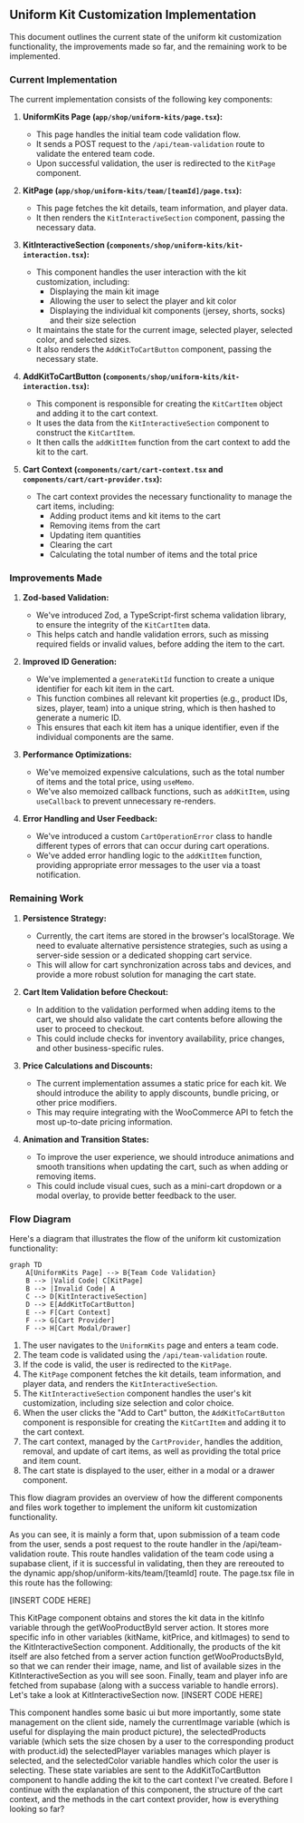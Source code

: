 ## Uniform Kit Customization Implementation

This document outlines the current state of the uniform kit customization functionality, the improvements made so far, and the remaining work to be implemented.

### Current Implementation

The current implementation consists of the following key components:

1. **UniformKits Page (`app/shop/uniform-kits/page.tsx`):**

   - This page handles the initial team code validation flow.
   - It sends a POST request to the `/api/team-validation` route to validate the entered team code.
   - Upon successful validation, the user is redirected to the `KitPage` component.

2. **KitPage (`app/shop/uniform-kits/team/[teamId]/page.tsx`):**

   - This page fetches the kit details, team information, and player data.
   - It then renders the `KitInteractiveSection` component, passing the necessary data.

3. **KitInteractiveSection (`components/shop/uniform-kits/kit-interaction.tsx`):**

   - This component handles the user interaction with the kit customization, including:
     - Displaying the main kit image
     - Allowing the user to select the player and kit color
     - Displaying the individual kit components (jersey, shorts, socks) and their size selection
   - It maintains the state for the current image, selected player, selected color, and selected sizes.
   - It also renders the `AddKitToCartButton` component, passing the necessary state.

4. **AddKitToCartButton (`components/shop/uniform-kits/kit-interaction.tsx`):**

   - This component is responsible for creating the `KitCartItem` object and adding it to the cart context.
   - It uses the data from the `KitInteractiveSection` component to construct the `KitCartItem`.
   - It then calls the `addKitItem` function from the cart context to add the kit to the cart.

5. **Cart Context (`components/cart/cart-context.tsx` and `components/cart/cart-provider.tsx`):**
   - The cart context provides the necessary functionality to manage the cart items, including:
     - Adding product items and kit items to the cart
     - Removing items from the cart
     - Updating item quantities
     - Clearing the cart
     - Calculating the total number of items and the total price

### Improvements Made

1. **Zod-based Validation:**

   - We've introduced Zod, a TypeScript-first schema validation library, to ensure the integrity of the `KitCartItem` data.
   - This helps catch and handle validation errors, such as missing required fields or invalid values, before adding the item to the cart.

2. **Improved ID Generation:**

   - We've implemented a `generateKitId` function to create a unique identifier for each kit item in the cart.
   - This function combines all relevant kit properties (e.g., product IDs, sizes, player, team) into a unique string, which is then hashed to generate a numeric ID.
   - This ensures that each kit item has a unique identifier, even if the individual components are the same.

3. **Performance Optimizations:**

   - We've memoized expensive calculations, such as the total number of items and the total price, using `useMemo`.
   - We've also memoized callback functions, such as `addKitItem`, using `useCallback` to prevent unnecessary re-renders.

4. **Error Handling and User Feedback:**
   - We've introduced a custom `CartOperationError` class to handle different types of errors that can occur during cart operations.
   - We've added error handling logic to the `addKitItem` function, providing appropriate error messages to the user via a toast notification.

### Remaining Work

1. **Persistence Strategy:**

   - Currently, the cart items are stored in the browser's localStorage. We need to evaluate alternative persistence strategies, such as using a server-side session or a dedicated shopping cart service.
   - This will allow for cart synchronization across tabs and devices, and provide a more robust solution for managing the cart state.

2. **Cart Item Validation before Checkout:**

   - In addition to the validation performed when adding items to the cart, we should also validate the cart contents before allowing the user to proceed to checkout.
   - This could include checks for inventory availability, price changes, and other business-specific rules.

3. **Price Calculations and Discounts:**

   - The current implementation assumes a static price for each kit. We should introduce the ability to apply discounts, bundle pricing, or other price modifiers.
   - This may require integrating with the WooCommerce API to fetch the most up-to-date pricing information.

4. **Animation and Transition States:**
   - To improve the user experience, we should introduce animations and smooth transitions when updating the cart, such as when adding or removing items.
   - This could include visual cues, such as a mini-cart dropdown or a modal overlay, to provide better feedback to the user.

### Flow Diagram

Here's a diagram that illustrates the flow of the uniform kit customization functionality:

```mermaid
graph TD
    A[UniformKits Page] --> B{Team Code Validation}
    B --> |Valid Code| C[KitPage]
    B --> |Invalid Code| A
    C --> D[KitInteractiveSection]
    D --> E[AddKitToCartButton]
    E --> F[Cart Context]
    F --> G[Cart Provider]
    F --> H[Cart Modal/Drawer]
```

1. The user navigates to the `UniformKits` page and enters a team code.
2. The team code is validated using the `/api/team-validation` route.
3. If the code is valid, the user is redirected to the `KitPage`.
4. The `KitPage` component fetches the kit details, team information, and player data, and renders the `KitInteractiveSection`.
5. The `KitInteractiveSection` component handles the user's kit customization, including size selection and color choice.
6. When the user clicks the "Add to Cart" button, the `AddKitToCartButton` component is responsible for creating the `KitCartItem` and adding it to the cart context.
7. The cart context, managed by the `CartProvider`, handles the addition, removal, and update of cart items, as well as providing the total price and item count.
8. The cart state is displayed to the user, either in a modal or a drawer component.

This flow diagram provides an overview of how the different components and files work together to implement the uniform kit customization functionality.

As you can see, it is mainly a form that, upon submission of a team code from the user, sends a post request to the route handler in the /api/team-validation route. This route handles validation of the team code using a supabase client, if it is successful in validating, then they are rereouted to the dynamic app/shop/uniform-kits/team/[teamId] route. The page.tsx file in this route has the following:

[INSERT CODE HERE]

This KitPage component obtains and stores the kit data in the kitInfo variable through the getWooProductById server action. It stores more specific info in other variables (kitName, kitPrice, and kitImages) to send to the KitInteractiveSection component. Additionally, the products of the kit itself are also fetched from a server action function getWooProductsById, so that we can render their image, name, and list of available sizes in the KitInteractiveSection as you will see soon. Finally, team and player info are fetched from supabase (along with a success variable to handle errors). Let's take a look at KitInteractiveSection now.
[INSERT CODE HERE]

This component handles some basic ui but more importantly, some state management on the client side, namely the currentImage variable (which is useful for displaying the main product picture), the selectedProducts variable (which sets the size chosen by a user to the corresponding product with product.id) the selectedPlayer variables manages which player is selected, and the selectedColor variable handles which color the user is selecting. These state variables are sent to the AddKitToCartButton component to handle adding the kit to the cart context I've created. Before I continue with the explanation of this component, the structure of the cart context, and the methods in the cart context provider, how is everything looking so far?
